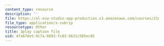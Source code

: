```yaml
---
content_type: resource
description: ''
file: https://ol-ocw-studio-app-production.s3.amazonaws.com/courses/21m-355-musical-improvisation-spring-2013/4fa67de59c7a0693fc835621c585ec85_ho1kCjRCjg8.srt
file_type: application/x-subrip
resourcetype: Other
title: 3play caption file
uid: 4fa67de5-9c7a-0693-fc83-5621c585ec85
---
```

